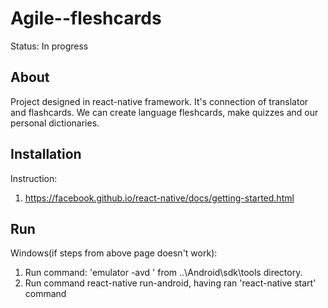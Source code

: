 # Agile--fleshcards

Status: In progress

## About
Project designed in react-native framework. It's connection of translator and flashcards. We can create language fleshcards, make quizzes and our personal dictionaries.

## Installation
Instruction:
1. https://facebook.github.io/react-native/docs/getting-started.html

## Run
Windows(if steps from above page doesn't work):
1. Run command: 'emulator -avd <name>' from ..\Android\sdk\tools directory.
2. Run command react-native run-android, having ran 'react-native start' command
